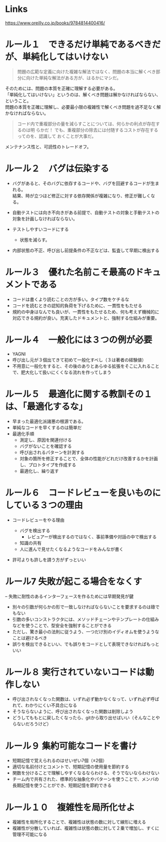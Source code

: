 # Links

https://www.oreilly.co.jp/books/9784814400416/

# ルール１　できるだけ単純であるべきだが、単純化してはいけない

> 問題の広範な定義に向けた複雑な解法ではなく、問題の本当に解くべき部分に向けた単純な解法がある方が、はるかにマシだ。

そのためには、問題の本質を正確に理解する必要がある。  
「単純化してはいけない」というのは、解くべき問題は解かなければならない、ということ。  
問題の本質を正確に理解し、必要最小限の複雑性で解くべき問題を過不足なく解かなければならない。

> コード内で重複部分の量を減らすことについては、何らかの利点が存在するのは明
らかだ！ でも、重複部分の除去には付随するコストが存在するってのを、認識して
おくことが大事だ。

メンテナンス性と、可読性のトレードオフ。

# ルール２　バグは伝染する

- バグがあると、そのバグに依存するコードや、バグを回避するコードが生まれる。  
  結果、時が立つほど修正に対する依存関係が複雑になり、修正が難しくなる。

- 自動テストには向き不向きがある前提で、自動テストの対象と手動テストの対象を計画しなければならない。

- テストしやすいコードにする
  - 状態を減らす。

- 内部状態の不正、呼び出し前提条件の不正などは、監査して早期に検出する

# ルール３　優れた名前こそ最高のドキュメントである

- コードは書くより読むことの方が多い。タイプ数をケチるな
- コードを読むときの認知的負荷を下げるために、一貫性をもたせる
- 規約の中身はなんでも良いが、一貫性をもたせるため、何も考えず機械的に対応できる規約が良い。充実したドキュメントと、強制する仕組みが重要。

# ルール４　一般化には３つの例が必要

- YAGNI
- 呼び出し元が３個出てきて初めて一般化すべし（３は著者の経験値）
- 不用意に一般化をすると、その後のありとあらゆる拡張をそこに入れることで、肥大化して扱いにくくなる流れを作ってしまう

# ルール５　最適化に関する教訓その１は、「最適化するな」

- 早まった最適化派諸悪の根源である。
- 単純なコードを早くするのは簡単だ
- 最適化手順
  - 測定し、原因を関連付ける
  - バグがないことを確認する
  - 呼び出されるパターンを計測する
  - 対象の箇所を修正することで、全体の性能がどれだけ改善するかを計画し、プロトタイプを作成する
  - 最適化し、繰り返す

# ルール６　コードレビューを良いものにしている３つの理由

- コードレビューをやる理由
  - バグを検出する
    - レビュアーが検出するのではなく、事前準備や対話の中で検出する
  - 知識の共有
  - 人に進んで見せたくなるようなコードをみんなが書く

- 許可よりも許しを請う方がずっといい

# ルール7 失敗が起こる場合をなくす

– 失敗に耐性のあるインターフェースを作るためには早期発見が鍵
- 別々の引数が何らかの形で一致しなければならないことを要求するのは碌でもない
- 引数の多いコンストラクタには、メソッドチェーンやテンプレートの仕組みなどを使うことで、型安全を強制することができる
- ただし、驚き最小の法則に従うよう、一つだけ別のイディオムを使うようなことは避けるべき
- 誤りを検出できるといい、でも誤りをコードとして表現できなければもっといい

# ルール８ 実行されていないコードは動作しない

- 呼び出されなくなった関数は、いずれ必ず動かなくなって、いずれ必ず呼ばれて、わかりにくい不具合になる
- そうならないように、呼び出されなくなった関数は削除しよう
- どうしてももとに戻したくなったら、gitから取り出せばいい（そんなことやらないだろうけど）

# ルール９ 集約可能なコードを書け

- 短期記憶で覚えられるのはせいぜい7個（±2個）
- 適切な名前付けとコメントで、短期記憶の使用量を節約する
- 関数を分けることで理解しやすくなるならわける、そうでないならわけない
- チーム内で共有された、標準的な抽象化やパターンを使うことで、メンバの長期記憶を使うことができ、短期記憶を節約できる

# ルール１０　複雑性を局所化せよ

- 複雑性を局所化することで、複雑性は状態の数に対して線形に増える
- 複雑性が分散していれば、複雑性は状態の数に対して２乗で増加し、すくに管理不可能になる
